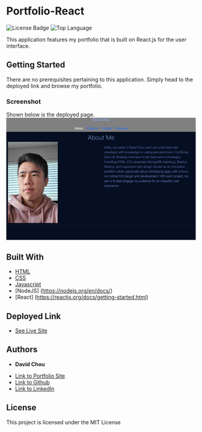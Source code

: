 # Portfolio-React

![License Badge](https://img.shields.io/github/license/dazedchou/portfolio-react) ![Top Language](https://img.shields.io/github/languages/top/dazedchou/portfolio-react)

This application features my portfolio that is built on React.js for the user interface.  


## Getting Started

There are no prerequisites pertaining to this application. Simply head to the deployed link and browse my portfolio.

### Screenshot

Shown below is the deployed page.
![](./Screenshot_1.jpg)

## Built With

* [HTML](https://developer.mozilla.org/en-US/docs/Web/HTML)
* [CSS](https://developer.mozilla.org/en-US/docs/Web/CSS)
* [Javascript](https://developer.mozilla.org/en-US/docs/Web/JavaScript)
* [NodeJS] (https://nodejs.org/en/docs/)
* [React] (https://reactjs.org/docs/getting-started.html)

## Deployed Link

* [See Live Site](https://dazedchou.github.io/Portfolio-React/)


## Authors

* **David Chou** 

- [Link to Portfolio Site](https://dazedchou.github.io/Portfolio-React/)
- [Link to Github](https://github.com/dazedchou)
- [Link to LinkedIn](https://www.linkedin.com/in/davidchou99)


## License

This project is licensed under the MIT License 


